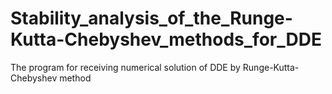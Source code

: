 # Stability_analysis_of_the_Runge-Kutta-Chebyshev_methods_for_DDE

The program for receiving numerical solution of DDE by Runge-Kutta-Chebyshev method
